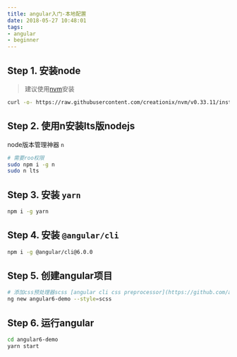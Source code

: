 ```yaml
---
title: angular入门-本地配置
date: 2018-05-27 10:48:01
tags:
- angular
- beginner
---
```


## Step 1. 安装node

> 建议使用[nvm](https://github.com/creationix/nvm#installation)安装

```bash
curl -o- https://raw.githubusercontent.com/creationix/nvm/v0.33.11/install.sh | bash
```

## Step 2. 使用n安装lts版nodejs

node版本管理神器 `n`

```bash
# 需要roo权限
sudo npm i -g n
sudo n lts
```

## Step 3. 安装 `yarn`

```bash
npm i -g yarn
```

## Step 4. 安装 `@angular/cli`

```bash
npm i -g @angular/cli@6.0.0
```

## Step 5. 创建angular项目

```bash
# 添加css预处理器scss [angular cli css preprocessor](https://github.com/angular/angular-cli/wiki/stories-css-preprocessors)
ng new angular6-demo --style=scss
```

## Step 6. 运行angular

```bash
cd angular6-demo
yarn start
```

